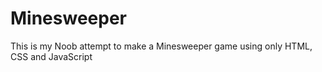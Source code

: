 # Minesweeper

This is my Noob attempt to make a Minesweeper game using only HTML, CSS and JavaScript